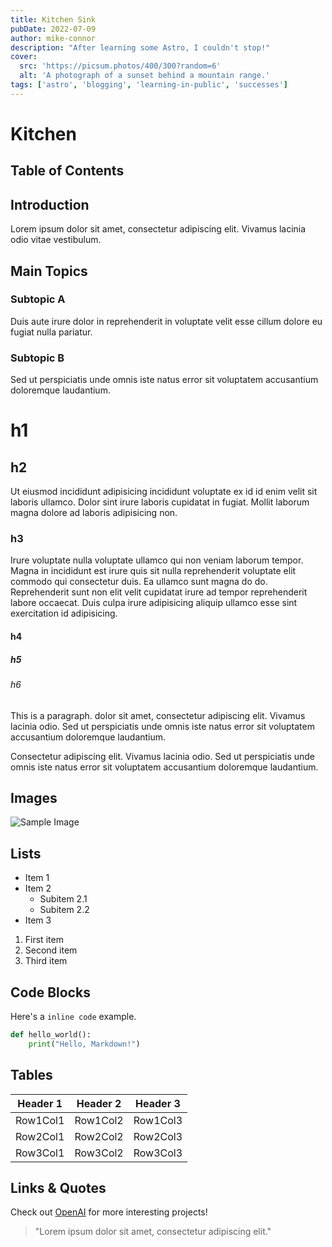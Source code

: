 ```yaml
---
title: Kitchen Sink
pubDate: 2022-07-09
author: mike-connor
description: "After learning some Astro, I couldn't stop!"
cover:
  src: 'https://picsum.photos/400/300?random=6'
  alt: 'A photograph of a sunset behind a mountain range.'
tags: ['astro', 'blogging', 'learning-in-public', 'successes']
---
```


# Kitchen

## Table of Contents

<!-- 1. [Introduction](#introduction)
2. [Main Topics](#main-topics)
   - [Subtopic A](#subtopic-a)
   - [Subtopic B](#subtopic-b)
3. [Images](#images)
4. [Lists](#lists)
5. [Code Blocks](#code-blocks)
6. [Tables](#tables)
7. [Links & Quotes](#links--quotes)
8. [Conclusion](#conclusion) -->

## Introduction

Lorem ipsum dolor sit amet, consectetur adipiscing elit. Vivamus lacinia odio
vitae vestibulum.

## Main Topics

### Subtopic A

Duis aute irure dolor in reprehenderit in voluptate velit esse cillum dolore eu
fugiat nulla pariatur.

### Subtopic B

Sed ut perspiciatis unde omnis iste natus error sit voluptatem accusantium
doloremque laudantium.

# h1

## h2

Ut eiusmod incididunt adipisicing incididunt voluptate ex id id enim velit sit laboris ullamco. Dolor sint irure laboris cupidatat in fugiat. Mollit laborum magna dolore ad laboris adipisicing non.

### h3

Irure voluptate nulla voluptate ullamco qui non veniam laborum tempor. Magna in incididunt est irure quis sit nulla reprehenderit voluptate elit commodo qui consectetur duis. Ea ullamco sunt magna do do. Reprehenderit sunt non elit velit cupidatat irure ad tempor reprehenderit labore occaecat. Duis culpa irure adipisicing aliquip ullamco esse sint exercitation id adipisicing.

#### h4

##### h5

###### h6

This is a paragraph. dolor sit amet, consectetur adipiscing elit. Vivamus
lacinia odio. Sed ut perspiciatis unde omnis iste natus error sit voluptatem
accusantium doloremque laudantium.

Consectetur adipiscing elit. Vivamus lacinia odio. Sed ut perspiciatis unde
omnis iste natus error sit voluptatem accusantium doloremque laudantium.

## Images

![Sample Image](https://picsum.photos/150/150?random=2)

## Lists

- Item 1
- Item 2
  - Subitem 2.1
  - Subitem 2.2
- Item 3

1. First item
2. Second item
3. Third item

## Code Blocks

Here's a `inline code` example.

```python
def hello_world():
    print("Hello, Markdown!")
```

## Tables

| Header 1 | Header 2 | Header 3 |
| -------- | -------- | -------- |
| Row1Col1 | Row1Col2 | Row1Col3 |
| Row2Col1 | Row2Col2 | Row2Col3 |
| Row3Col1 | Row3Col2 | Row3Col3 |

## Links & Quotes

Check out [OpenAI](https://www.openai.com/) for more interesting projects!

> "Lorem ipsum dolor sit amet, consectetur adipiscing elit."
